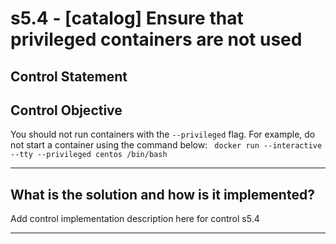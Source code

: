 # s5.4 - \[catalog\] Ensure that privileged containers are not used

## Control Statement

## Control Objective

You should not run containers with the `--privileged` flag.    For example, do not start a container using the command below:  ```  docker run --interactive --tty --privileged centos /bin/bash  ```

______________________________________________________________________

## What is the solution and how is it implemented?

Add control implementation description here for control s5.4

______________________________________________________________________
